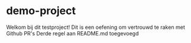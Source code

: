 # demo-project

Welkom bij dit testproject!
Dit is een oefening om vertrouwd te raken met Github PR's
Derde regel aan README.md toegevoegd

